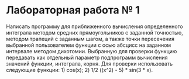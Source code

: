 # Лабораторная работа № 1
Написать программу для приближенного вычисления определенного интеграла методом средних 
прямоугольников с заданной точностью, методом трапеций с заданным
шагом, а также точки пересечения выбранной пользователем функции с осью абсцисс на
заданном интервале методом дихотомии. Выбранную для проверки функцию передавать как
отдельный параметр подпрограмм вычисления значений функции, интеграла, корня.
Для проверки использовать следующие функции: 1) cos(x); 2) 1/2 ((x^2) - 5) * sin(3 * x).
